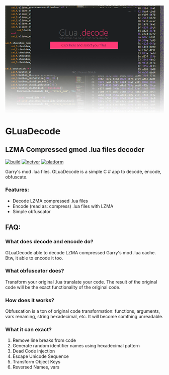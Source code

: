 ![gluadecode](preview.png)
# GLuaDecode
## LZMA Compressed gmod .lua files decoder

[![build](https://img.shields.io/badge/build-passing-green.svg?style=for-the-badge)](https://github.com/r3t4rd/GLuaDecode)
[![netver](https://img.shields.io/badge/.NET_version-4.5-38bbff.svg?style=for-the-badge)](https://github.com/r3t4rd/GLuaDecode)
[![platform](https://img.shields.io/badge/platform-Windows-ff3875.svg?style=for-the-badge)](https://github.com/r3t4rd/GLuaDecode)

Garry's mod .lua files. GLuaDecode is a simple C # app to decode, encode, obfuscate.

### Features:
- Decode LZMA compressed .lua files
- Encode (read as: compress) .lua files with LZMA
- Simple obfuscator

## FAQ:
### What does decode and encode do?
GLuaDecode able to decode LZMA compressed Garry's mod .lua cache.
Btw, it able to encode it too.


### What obfuscator does?
Transform your original .lua translate your code.
The result of the original code will be the exact functionality of the original code.

### How does it works?
Obfuscation is a ton of original code transformation: functions, arguments, vars renaming, string hexadecimal, etc.
It will become somthing unreadable.

### What it can exact?
1. Remove line breaks from code
2. Generate random identifier names using hexadecimal pattern
3. Dead Code injection
4. Escape Unicode Sequence
5. Transform Object Keys
6. Reversed Names, vars
